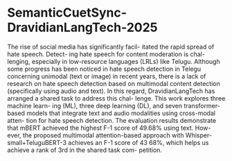 # SemanticCuetSync-DravidianLangTech-2025

The rise of social media has significantly facil-
itated the rapid spread of hate speech. Detect-
ing hate speech for content moderation is chal-
lenging, especially in low-resource languages
(LRLs) like Telugu. Although some progress
has been noticed in hate speech detection in
Telegu concerning unimodal (text or image)
in recent years, there is a lack of research on
hate speech detection based on multimodal
content detection (specifically using audio and
text). In this regard, DravidianLangTech has
arranged a shared task to address this chal-
lenge. This work explores three machine learn-
ing (ML), three deep learning (DL), and seven
transformer-based models that integrate text
and audio modalities using cross-modal atten-
tion for hate speech detection. The evaluation
results demonstrate that mBERT achieved the
highest F-1 score of 49.68% using text. How-
ever, the proposed multimodal attention-based
approach with Whisper-small+TeluguBERT-3
achieves an F-1 score of 43 68%, which helps
us achieve a rank of 3rd in the shared task com-
petition.